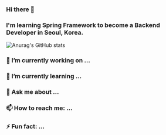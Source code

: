 ### Hi there 👋
### I'm learning Spring Framework to become a Backend Developer in Seoul, Korea. 

![Anurag's GitHub stats](https://github-readme-stats.vercel.app/api?username=&show_icons=true&theme=radical)

### 🔭 I’m currently working on ...
### 🌱 I’m currently learning ...
### 💬 Ask me about ...
### 📫 How to reach me: ...
### ⚡ Fun fact: ...

<!--
**goodtonoh/goodtonoh** is a ✨ _special_ ✨ repository because its `README.md` (this file) appears on your GitHub profile.

Here are some ideas to get you started:

- 🔭 I’m currently working on ...
- 🌱 I’m currently learning ...
- 👯 I’m looking to collaborate on ...
- 🤔 I’m looking for help with ...
- 💬 Ask me about ...
- 📫 How to reach me: ...
- 😄 Pronouns: ...
- ⚡ Fun fact: ...
-->
